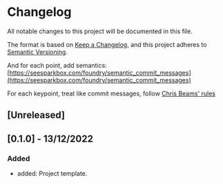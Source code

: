 # Changelog

All notable changes to this project will be documented in this file.

The format is based on [Keep a Changelog](https://keepachangelog.com/en/1.0.0/),
and this project adheres to [Semantic Versioning](https://semver.org/spec/v2.0.0.html).

And for each point, add semantics:  
[https://seesparkbox.com/foundry/semantic_commit_messages](https://seesparkbox.com/foundry/semantic_commit_messages)

For each keypoint, treat like commit messages, follow [Chris Beams' rules](https://chris.beams.io/posts/git-commit/)

## [Unreleased]

## [0.1.0] - 13/12/2022

### Added  

- added: Project template.
